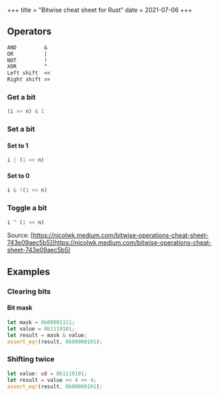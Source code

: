 +++
title = "Bitwise cheat sheet for Rust"
date = 2021-07-06
+++

## Operators

```txt
AND         &
OR          |
NOT         !
XOR         ^
Left shift  <<
Right shift >>
```

### Get a bit

```rust
(i >> n) & 1
```

### Set a bit

#### Set to 1

```rust
i | (1 << n)
```

#### Set to 0

```rust
i & !(1 << n)
```

### Toggle a bit

```rust
i ^ (1 << n)
```

Source: [https://nicolwk.medium.com/bitwise-operations-cheat-sheet-743e09aec5b5](https://nicolwk.medium.com/bitwise-operations-cheat-sheet-743e09aec5b5)

## Examples

### Clearing bits

#### Bit mask

```rust
let mask = 0b00001111;
let value = 0b1110101;
let result = mask & value;
assert_eq!(result, 0b00000101);
```

### Shifting twice

```rust
let value: u8 = 0b1110101;
let result = value << 4 >> 4;
assert_eq!(result, 0b00000101);
```
